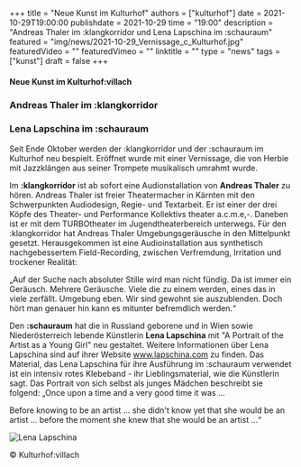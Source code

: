 +++
title = "Neue Kunst im Kulturhof"
authors = ["kulturhof"]
date = 2021-10-29T19:00:00
publishdate = 2021-10-29
time = "19:00"
description = "Andreas Thaler im :klangkorridor und Lena Lapschina im :schauraum"
featured = "img/news/2021-10-29_Vernissage_c_Kulturhof.jpg"
featuredVideo = ""
featuredVimeo = ""
linktitle = ""
type = "news"
tags = ["kunst"]
draft = false
+++

#### Neue Kunst im Kulturhof:villach

### Andreas Thaler im :klangkorridor

### Lena Lapschina im :schauraum

Seit Ende Oktober werden der :klangkorridor und der :schauraum im Kulturhof neu bespielt. Eröffnet wurde mit einer Vernissage, die von Herbie mit Jazzklängen aus seiner Trompete musikalisch umrahmt wurde.

Im **:klangkorridor** ist ab sofort eine Audionstallation von **Andreas Thaler** zu hören. Andreas Thaler ist freier Theatermacher in Kärnten mit den Schwerpunkten Audiodesign, Regie- und Textarbeit. Er ist einer der drei Köpfe des Theater- und Performance Kollektivs theater a.c.m.e,-. Daneben ist er mit dem TURBOtheater im Jugendtheaterbereich unterwegs.
Für den :klangkorridor hat Andreas Thaler Umgebungsgeräusche in den Mittelpunkt gesetzt. Herausgekommen ist eine Audioinstallation aus synthetisch nachgebessertem Field-Recording, zwischen Verfremdung, Irritation und trockener Realität:

„Auf der Suche nach absoluter Stille wird man nicht fündig. 
Da ist immer ein Geräusch.
Mehrere Geräusche. Viele die zu einem werden, eines das in viele zerfällt. 
Umgebung eben. 
Wir sind gewohnt sie auszublenden.
Doch hört man genauer hin kann es mitunter befremdlich werden.“

Den **:schauraum** hat die in Russland geborene und in Wien sowie Niederösterreich lebende Künstlerin **Lena Lapschina** mit "A Portrait of the Artist as a Young Girl" neu gestaltet. Weitere Informationen über Lena Lapschina sind auf ihrer Website www.lapschina.com zu finden.
Das Material, das Lena Lapschina für ihre Ausführung im :schauraum verwendet ist ein intensiv rotes Klebeband - ihr Lieblingsmaterial, wie die Künstlerin sagt. Das Portrait von sich selbst als junges Mädchen beschreibt sie folgend:
„Once upon a time and a very good time it was … 

Before knowing to be an artist … she didn't know yet that she would be an artist … before the moment she knew that she would be an artist …“

![Lena Lapschina](/img/news/2021-10-29_Vernissage_Lena-Lapschina_c_Kulturhof.jpeg)

© Kulturhof:villach
